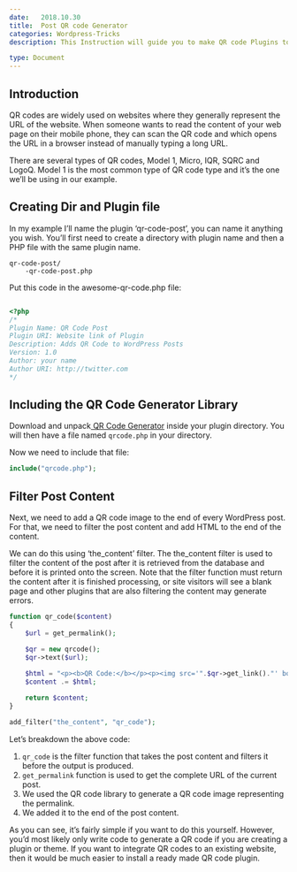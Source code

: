 ```yaml
---
date:	2018.10.30
title:	Post QR code Generator
categories: Wordpress-Tricks
description: This Instruction will guide you to make QR code Plugins to generate Post URL.

type: Document
---
```

## Introduction
QR codes are widely used on websites where they generally represent the URL of the website. When someone wants to read the content of your web page on their mobile phone, they can scan the QR code and which opens the URL in a browser instead of manually typing a long URL.

There are several types of QR codes, Model 1, Micro, IQR, SQRC and LogoQ. Model 1 is the most common type of QR code type and it’s the one we’ll be using in our example.


## Creating Dir and Plugin file
In my example I’ll name the plugin ‘qr-code-post’, you can name it anything you wish. You’ll first need to create a directory with plugin name and then a PHP file with the same plugin name.

```
qr-code-post/
	-qr-code-post.php
```
Put this code in the awesome-qr-code.php file:
``` php

<?php
/*
Plugin Name: QR Code Post
Plugin URI: Website link of Plugin
Description: Adds QR Code to WordPress Posts
Version: 1.0
Author: your name
Author URI: http://twitter.com
*/
```
## Including the QR Code Generator Library
Download and unpack[ QR Code Generator](http://www.phpclasses.org/package/6399-PHP-Generate-QR-Code-images-using-Google-Chart-API.html) inside your plugin directory. You will then have a file named `qrcode.php` in your directory.

Now we need to include that file:
```php
include("qrcode.php");
```

## Filter Post Content
Next, we need to add a QR code image to the end of every WordPress post. For that, we need to filter the post content and add HTML to the end of the content.

We can do this using ‘the_content’ filter. The the_content filter is used to filter the content of the post after it is retrieved from the database and before it is printed onto the screen. Note that the filter function must return the content after it is finished processing, or site visitors will see a blank page and other plugins that are also filtering the content may generate errors.

```php
function qr_code($content)
{
	$url = get_permalink();

	$qr = new qrcode();
	$qr->text($url);
	
	$html = "<p><b>QR Code:</b></p><p><img src='".$qr->get_link()."' border='0'/></p>";
	$content .= $html;

	return $content;
}

add_filter("the_content", "qr_code");
```

Let’s breakdown the above code:
1. `qr_code` is the filter function that takes the post content and filters it before the output is produced.
2. `get_permalink` function is used to get the complete URL of the current post.
3. We used the QR code library to generate a QR code image representing the permalink.
4. We added it to the end of the post content.

As you can see, it’s fairly simple if you want to do this yourself. However, you’d most likely only write code to generate a QR code if you are creating a plugin or theme. If you want to integrate QR codes to an existing website, then it would be much easier to install a ready made QR code plugin.
